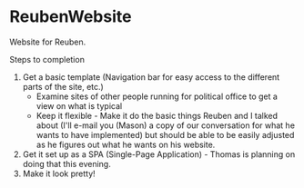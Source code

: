 # ReubenWebsite
Website for Reuben.

Steps to completion
1. Get a basic template (Navigation bar for easy access to the different parts of the site, etc.)
    - Examine sites of other people running for political office to get a view on what is typical
    - Keep it flexible - Make it do the basic things Reuben and I talked about (I'll e-mail you (Mason) a copy of our conversation for what he wants to have implemented) but should be able to be easily adjusted as he figures out what he wants on his website.
2. Get it set up as a SPA (Single-Page Application) - Thomas is planning on doing that this evening.
3. Make it look pretty!
